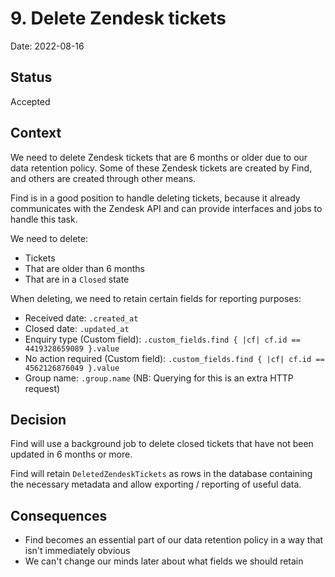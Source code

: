 # 9. Delete Zendesk tickets

Date: 2022-08-16

## Status

Accepted

## Context

We need to delete Zendesk tickets that are 6 months or older due to our data
retention policy. Some of these Zendesk tickets are created by Find, and others
are created through other means.

Find is in a good position to handle deleting tickets, because it already
communicates with the Zendesk API and can provide interfaces and jobs to handle
this task.

We need to delete:

- Tickets
- That are older than 6 months
- That are in a `Closed` state

When deleting, we need to retain certain fields for reporting purposes:

- Received date: `.created_at`
- Closed date: `.updated_at`
- Enquiry type (Custom field): `.custom_fields.find { |cf| cf.id == 4419328659089 }.value`
- No action required (Custom field): `.custom_fields.find { |cf| cf.id == 4562126876049 }.value`
- Group name: `.group.name` (NB: Querying for this is an extra HTTP request)

## Decision

Find will use a background job to delete closed tickets that have not been
updated in 6 months or more.

Find will retain `DeletedZendeskTickets` as rows in the database containing the
necessary metadata and allow exporting / reporting of useful data.

## Consequences

- Find becomes an essential part of our data retention policy in a way that
  isn't immediately obvious
- We can't change our minds later about what fields we should retain
